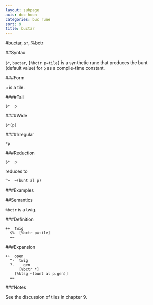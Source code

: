 ```yaml
---
layout: subpage
axis: doc-hoon
categories: buc rune
sort: 9
title: buctar
---
```


#[buctar, `$*`, %bctr](#bctr)

##Syntax

`$*`, `buctar`, `[%bctr p=tile]` is a synthetic rune that
produces the bunt (default value) for `p` as a compile-time
constant.

###Form

`p` is a tile.

####Tall

    $*  p

####Wide

    $*(p)

####Irregular

    *p

###Reduction

    $*  p

reduces to

    ^~  ~(bunt al p)

###Examples

##Semantics

`%bctr` is a twig.

###Definition

    ++  twig  
      $%  [%bctr p=tile]
      ==

###Expansion
    
    ++  open
      ^-  twig
      ?-    gen
          [%bctr *]
        [%ktsg ~(bunt al p.gen)]
      ==

###Notes

See the discussion of tiles in chapter 9.

